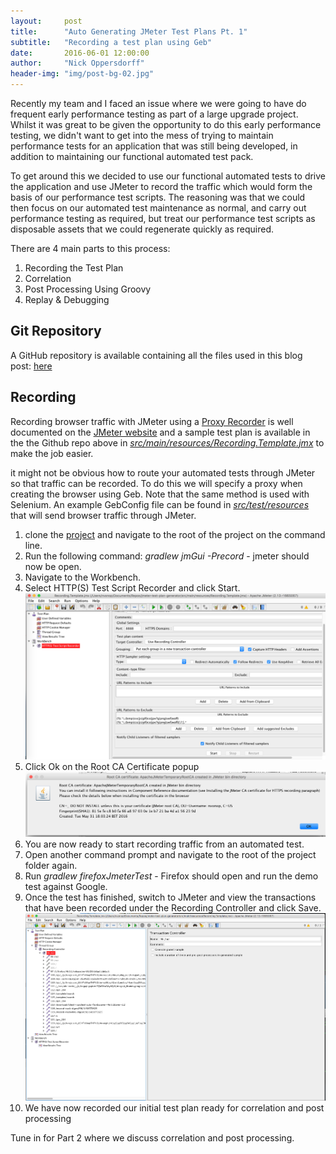 ```yaml
---
layout:     post
title:      "Auto Generating JMeter Test Plans Pt. 1"
subtitle:   "Recording a test plan using Geb"
date:       2016-06-01 12:00:00
author:     "Nick Oppersdorff"
header-img: "img/post-bg-02.jpg"
---
```


<p>Recently my team and I faced an issue where we were going to have do frequent early performance testing as part of a large upgrade project.  Whilst it was great to be given the opportunity to do this early performance testing, we didn't want to get into the mess of trying to maintain performance tests for an application that was still being developed, in addition to maintaining our functional automated test pack.</p>

<p>To get around this we decided to use our functional automated tests to drive the application and use JMeter to record the traffic which would form the basis of our performance test scripts.  The reasoning was that we could then focus on our automated test maintenance as normal, and carry out performance testing as required, but treat our performance test scripts as disposable assets that we could regenerate quickly as required.</p>

<p>There are 4 main parts to this process:
<ol>
<li>Recording the Test Plan</li>
<li>Correlation</li>
<li>Post Processing Using Groovy</li>
<li>Replay & Debugging</li>
</ol></p>

<h2>Git Repository</h2>
<p>A GitHub repository is available containing all the files used in this blog post:  <a href="https://github.com/testworx/jmeter-test-plan-generator">here</a></p>

<h2>Recording</h2>
<p>Recording browser traffic with JMeter using a <a href="http://jmeter.apache.org/usermanual/component_reference.html#HTTP(S)_Test_Script_Recorder">Proxy Recorder</a> is well documented on the <a href="http://jmeter.apache.org/usermanual/jmeter_proxy_step_by_step.pdf">JMeter website</a> and a sample test plan is available in the the Github repo above in <a href="https://github.com/testworx/jmeter-test-plan-generator/blob/master/src/main/resources/Recording.Template.jmx"><i>src/main/resources/Recording.Template.jmx</i></a> to make the job easier.</p>
<p>it might not be obvious how to route your automated tests through JMeter so that traffic can be recorded.  To do this we will specify a proxy when creating the browser using Geb.  Note that the same method is used with Selenium.  An example GebConfig file can be found in <a href="https://github.com/testworx/jmeter-test-plan-generator/blob/master/src/test/resources/GebConfig.groovy"><i>src/test/resources</i></a> that will send browser traffic through JMeter.</p>

<p>
  <ol>
    <li>clone the <a href="https://github.com/testworx/jmeter-test-plan-generator">project</a> and navigate to the root of the project on the command line.</li>
    <li>Run the following command:  <i>gradlew jmGui -Precord</i> - jmeter should now be open.</li>
    <li>Navigate to the Workbench.</li>
    <li>Select HTTP(S) Test Script Recorder and click Start.
    <img src="/assets/img/jmeter_test_plans/proxy_recorder.png" style="width:650px" /></li></li>
    <li>Click Ok on the Root CA Certificate popup<br>
    <img src="/assets/img/jmeter_test_plans/ca_cert_popup.png" style="width:580px" /></li>
    <li>You are now ready to start recording traffic from an automated test.</li>
    <li>Open another command prompt and navigate to the root of the project folder again.</li>
    <li>Run <i>gradlew firefoxJmeterTest</i> - Firefox should open and run the demo test against Google.</li>
    <li>Once the test has finished, switch to JMeter and view the transactions that have been recorded under the Recording Controller and click Save.
    <img src="/assets/img/jmeter_test_plans/recorded_transactions.png" style="width:650px" /></li>
    <li>We have now recorded our initial test plan ready for correlation and post processing</li>
  </ol>
</p>

<p>Tune in for Part 2 where we discuss correlation and post processing.</P>
